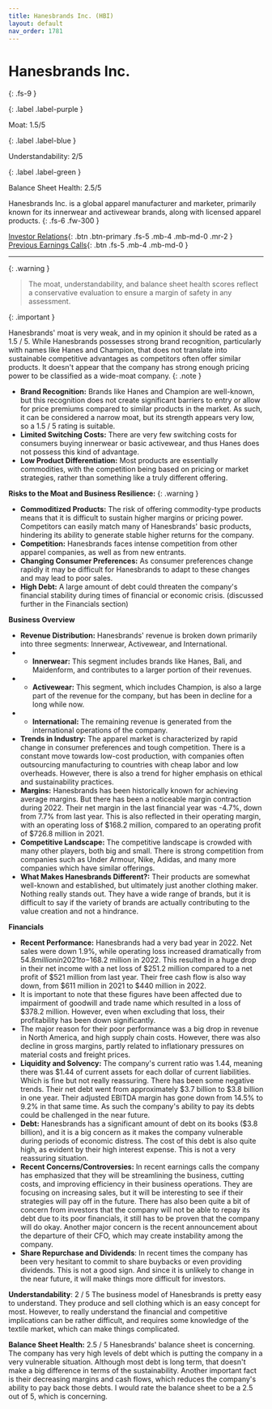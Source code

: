 ```yaml
---
title: Hanesbrands Inc. (HBI)
layout: default
nav_order: 1781
---
```


# Hanesbrands Inc.
{: .fs-9 }

{: .label .label-purple }

Moat: 1.5/5

{: .label .label-blue }

Understandability: 2/5

{: .label .label-green }

Balance Sheet Health: 2.5/5

Hanesbrands Inc. is a global apparel manufacturer and marketer, primarily known for its innerwear and activewear brands, along with licensed apparel products.
{: .fs-6 .fw-300 }

[Investor Relations](https://www.google.com/search?q=HBI+investor+relations){: .btn .btn-primary .fs-5 .mb-4 .mb-md-0 .mr-2 }
[Previous Earnings Calls](https://discountingcashflows.com/company/HBI/transcripts/){: .btn .fs-5 .mb-4 .mb-md-0 }

---

{: .warning }
>The moat, understandability, and balance sheet health scores reflect a conservative evaluation to ensure a margin of safety in any assessment.



{: .important }

Hanesbrands' moat is very weak, and in my opinion it should be rated as a 1.5 / 5. While Hanesbrands possesses strong brand recognition, particularly with names like Hanes and Champion, that does not translate into sustainable competitive advantages as competitors often offer similar products. It doesn't appear that the company has strong enough pricing power to be classified as a wide-moat company.
{: .note }
*  **Brand Recognition:** Brands like Hanes and Champion are well-known, but this recognition does not create significant barriers to entry or allow for price premiums compared to similar products in the market. As such, it can be considered a narrow moat, but its strength appears very low, so a 1.5 / 5 rating is suitable.
* **Limited Switching Costs:** There are very few switching costs for consumers buying innerwear or basic activewear, and thus Hanes does not possess this kind of advantage.
*  **Low Product Differentiation:** Most products are essentially commodities, with the competition being based on pricing or market strategies, rather than something like a truly different offering.

**Risks to the Moat and Business Resilience:**
{: .warning }
*   **Commoditized Products:** The risk of offering commodity-type products means that it is difficult to sustain higher margins or pricing power. Competitors can easily match many of Hanesbrands' basic products, hindering its ability to generate stable higher returns for the company.
*   **Competition:** Hanesbrands faces intense competition from other apparel companies, as well as from new entrants.
*   **Changing Consumer Preferences:** As consumer preferences change rapidly it may be difficult for Hanesbrands to adapt to these changes and may lead to poor sales.
*  **High Debt:** A large amount of debt could threaten the company's financial stability during times of financial or economic crisis. (discussed further in the Financials section)

**Business Overview**

*   **Revenue Distribution:** Hanesbrands' revenue is broken down primarily into three segments: Innerwear, Activewear, and International. 
*  *  **Innerwear:** This segment includes brands like Hanes, Bali, and Maidenform, and contributes to a larger portion of their revenues.
*  *  **Activewear:** This segment, which includes Champion, is also a large part of the revenue for the company, but has been in decline for a long while now.
*  *  **International:** The remaining revenue is generated from the international operations of the company.
*  **Trends in Industry:** The apparel market is characterized by rapid change in consumer preferences and tough competition. There is a constant move towards low-cost production, with companies often outsourcing manufacturing to countries with cheap labor and low overheads. However, there is also a trend for higher emphasis on ethical and sustainability practices. 
*   **Margins:**  Hanesbrands has been historically known for achieving average margins. But there has been a noticeable margin contraction during 2022. Their net margin in the last financial year was -4.7%, down from 7.7% from last year. This is also reflected in their operating margin, with an operating loss of $168.2 million, compared to an operating profit of $726.8 million in 2021.
*   **Competitive Landscape:** The competitive landscape is crowded with many other players, both big and small. There is strong competition from companies such as Under Armour, Nike, Adidas, and many more companies which have similar offerings.
*    **What Makes Hanesbrands Different?:** Their products are somewhat well-known and established, but ultimately just another clothing maker. Nothing really stands out. They have a wide range of brands, but it is difficult to say if the variety of brands are actually contributing to the value creation and not a hindrance.

**Financials**
*   **Recent Performance:** Hanesbrands had a very bad year in 2022. Net sales were down 1.9%, while operating loss increased dramatically from $54.8 million in 2021 to -$168.2 million in 2022. This resulted in a huge drop in their net income with a net loss of $251.2 million compared to a net profit of $521 million from last year. Their free cash flow is also way down, from $611 million in 2021 to $440 million in 2022. 
 * It is important to note that these figures have been affected due to impairment of goodwill and trade name which resulted in a loss of $378.2 million. However, even when excluding that loss, their profitability has been down significantly. 
 * The major reason for their poor performance was a big drop in revenue in North America, and high supply chain costs. However, there was also decline in gross margins, partly related to inflationary pressures on material costs and freight prices.
 *  **Liquidity and Solvency:** The company's current ratio was 1.44, meaning there was $1.44 of current assets for each dollar of current liabilities. Which is fine but not really reassuring. There has been some negative trends. Their net debt went from approximately $3.7 billion to $3.8 billion in one year. Their adjusted EBITDA margin has gone down from 14.5% to 9.2% in that same time. As such the company's ability to pay its debts could be challenged in the near future.
 *  **Debt:** Hanesbrands has a significant amount of debt on its books ($3.8 billion), and it is a big concern as it makes the company vulnerable during periods of economic distress. The cost of this debt is also quite high, as evident by their high interest expense. This is not a very reassuring situation. 
* **Recent Concerns/Controversies:** In recent earnings calls the company has emphasized that they will be streamlining the business, cutting costs, and improving efficiency in their business operations. They are focusing on increasing sales, but it will be interesting to see if their strategies will pay off in the future. There has also been quite a bit of concern from investors that the company will not be able to repay its debt due to its poor financials, it still has to be proven that the company will do okay. Another major concern is the recent announcement about the departure of their CFO, which may create instability among the company.
*   **Share Repurchase and Dividends**: In recent times the company has been very hesitant to commit to share buybacks or even providing dividends. This is not a good sign. And since it is unlikely to change in the near future, it will make things more difficult for investors.

**Understandability**:  2 / 5
The business model of Hanesbrands is pretty easy to understand. They produce and sell clothing which is an easy concept for most. However, to really understand the financial and competitive implications can be rather difficult, and requires some knowledge of the textile market, which can make things complicated.

**Balance Sheet Health:** 2.5 / 5
Hanesbrands' balance sheet is concerning. The company has very high levels of debt which is putting the company in a very vulnerable situation. Although most debt is long term, that doesn't make a big difference in terms of the sustainability. Another important fact is their decreasing margins and cash flows, which reduces the company's ability to pay back those debts. I would rate the balance sheet to be a 2.5 out of 5, which is concerning.